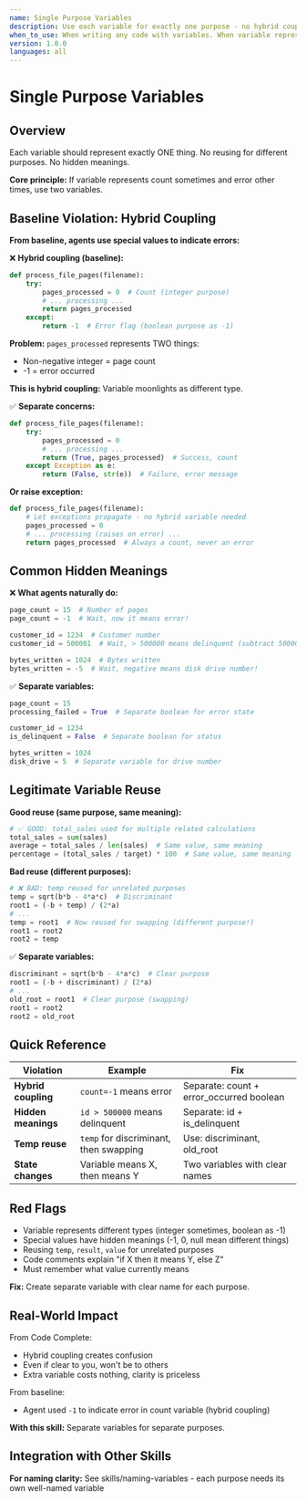 ```yaml
---
name: Single Purpose Variables
description: Use each variable for exactly one purpose - no hybrid coupling or hidden meanings
when_to_use: When writing any code with variables. When variable represents different things at different times. When -1 or special values indicate errors. When reusing temp for unrelated purposes. When variable meaning changes. When hybrid coupling exists. When pageCount=-1 means error not count.
version: 1.0.0
languages: all
---
```


# Single Purpose Variables

## Overview

Each variable should represent exactly ONE thing. No reusing for different purposes. No hidden meanings.

**Core principle:** If variable represents count sometimes and error other times, use two variables.

## Baseline Violation: Hybrid Coupling

**From baseline, agents use special values to indicate errors:**

❌ **Hybrid coupling (baseline):**
```python
def process_file_pages(filename):
    try:
        pages_processed = 0  # Count (integer purpose)
        # ... processing ...
        return pages_processed
    except:
        return -1  # Error flag (boolean purpose as -1)
```

**Problem:** `pages_processed` represents TWO things:
- Non-negative integer = page count
- -1 = error occurred

**This is hybrid coupling:** Variable moonlights as different type.

✅ **Separate concerns:**
```python
def process_file_pages(filename):
    try:
        pages_processed = 0
        # ... processing ...
        return (True, pages_processed)  # Success, count
    except Exception as e:
        return (False, str(e))  # Failure, error message
```

**Or raise exception:**
```python
def process_file_pages(filename):
    # Let exceptions propagate - no hybrid variable needed
    pages_processed = 0
    # ... processing (raises on error) ...
    return pages_processed  # Always a count, never an error
```

## Common Hidden Meanings

❌ **What agents naturally do:**

```python
page_count = 15  # Number of pages
page_count = -1  # Wait, now it means error!

customer_id = 1234  # Customer number
customer_id = 500001  # Wait, > 500000 means delinquent (subtract 500000)!

bytes_written = 1024  # Bytes written
bytes_written = -5  # Wait, negative means disk drive number!
```

✅ **Separate variables:**
```python
page_count = 15
processing_failed = True  # Separate boolean for error state

customer_id = 1234
is_delinquent = False  # Separate boolean for status

bytes_written = 1024
disk_drive = 5  # Separate variable for drive number
```

## Legitimate Variable Reuse

**Good reuse (same purpose, same meaning):**

```python
# ✅ GOOD: total_sales used for multiple related calculations
total_sales = sum(sales)
average = total_sales / len(sales)  # Same value, same meaning
percentage = (total_sales / target) * 100  # Same value, same meaning
```

**Bad reuse (different purposes):**

```python
# ❌ BAD: temp reused for unrelated purposes
temp = sqrt(b*b - 4*a*c)  # Discriminant
root1 = (-b + temp) / (2*a)
# ...
temp = root1  # Now reused for swapping (different purpose!)
root1 = root2
root2 = temp
```

✅ **Separate variables:**
```python
discriminant = sqrt(b*b - 4*a*c)  # Clear purpose
root1 = (-b + discriminant) / (2*a)
# ...
old_root = root1  # Clear purpose (swapping)
root1 = root2
root2 = old_root
```

## Quick Reference

| Violation | Example | Fix |
|-----------|---------|-----|
| **Hybrid coupling** | `count=-1` means error | Separate: count + error_occurred boolean |
| **Hidden meanings** | `id > 500000` means delinquent | Separate: id + is_delinquent |
| **Temp reuse** | `temp` for discriminant, then swapping | Use: discriminant, old_root |
| **State changes** | Variable means X, then means Y | Two variables with clear names |

## Red Flags

- Variable represents different types (integer sometimes, boolean as -1)
- Special values have hidden meanings (-1, 0, null mean different things)
- Reusing `temp`, `result`, `value` for unrelated purposes
- Code comments explain "if X then it means Y, else Z"
- Must remember what value currently means

**Fix:** Create separate variable with clear name for each purpose.

## Real-World Impact

From Code Complete:
- Hybrid coupling creates confusion
- Even if clear to you, won't be to others
- Extra variable costs nothing, clarity is priceless

From baseline:
- Agent used `-1` to indicate error in count variable (hybrid coupling)

**With this skill:** Separate variables for separate purposes.

## Integration with Other Skills

**For naming clarity:** See skills/naming-variables - each purpose needs its own well-named variable
